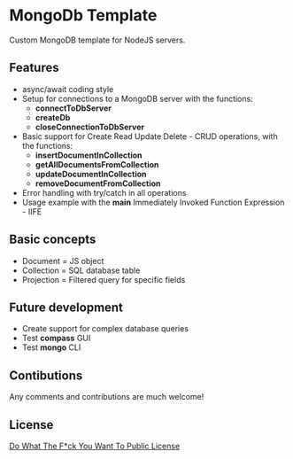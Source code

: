 # MongoDb Template

Custom MongoDB template for NodeJS servers.

## Features

- async/await coding style
- Setup for connections to a MongoDB server with the functions:
  - **connectToDbServer**
  - **createDb**
  - **closeConnectionToDbServer**
- Basic support for Create Read Update Delete - CRUD operations, with the functions:
  - **insertDocumentInCollection**
  - **getAllDocumentsFromCollection**
  - **updateDocumentInCollection**
  - **removeDocumentFromCollection**
- Error handling with try/catch in all operations
- Usage example with the **main** Immediately Invoked Function Expression - IIFE

## Basic concepts

- Document = JS object
- Collection = SQL database table
- Projection = Filtered query for specific fields

## Future development

- Create support for complex database queries
- Test **compass** GUI
- Test **mongo** CLI

## Contibutions

Any comments and contributions are much welcome!

## License

[Do What The F*ck You Want To Public License](https://github.com/sindelio/mongodb-template/blob/master/LICENSE)
